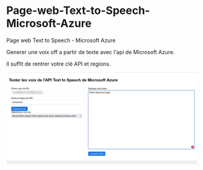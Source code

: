 # Page-web-Text-to-Speech-Microsoft-Azure
Page web Text to Speech - Microsoft Azure

Generer une voix off a partir de texte avec l'api de Microsoft Azure.

Il suffit de rentrer votre clé API et regions.

![Screenshot](screenshot.jpg)
